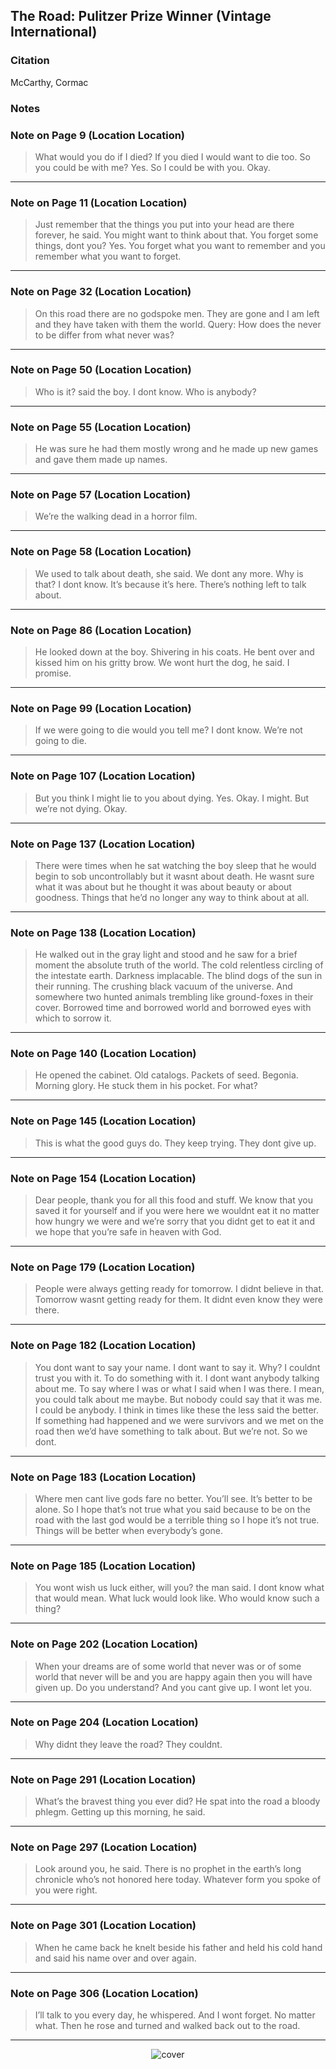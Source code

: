 ## The Road: Pulitzer Prize Winner (Vintage International)

### Citation
McCarthy, Cormac

### Notes

### Note on Page 9 (Location Location)
> What would you do if I died? If you died I would want to die too. So you could be with me? Yes. So I could be with you. Okay.

---

### Note on Page 11 (Location Location)
> Just remember that the things you put into your head are there forever, he said. You might want to think about that. You forget some things, dont you? Yes. You forget what you want to remember and you remember what you want to forget.

---

### Note on Page 32 (Location Location)
> On this road there are no godspoke men. They are gone and I am left and they have taken with them the world. Query: How does the never to be differ from what never was?

---

### Note on Page 50 (Location Location)
> Who is it? said the boy. I dont know. Who is anybody?

---

### Note on Page 55 (Location Location)
> He was sure he had them mostly wrong and he made up new games and gave them made up names.

---

### Note on Page 57 (Location Location)
> We’re the walking dead in a horror film.

---

### Note on Page 58 (Location Location)
> We used to talk about death, she said. We dont any more. Why is that? I dont know. It’s because it’s here. There’s nothing left to talk about.

---

### Note on Page 86 (Location Location)
> He looked down at the boy. Shivering in his coats. He bent over and kissed him on his gritty brow. We wont hurt the dog, he said. I promise.

---

### Note on Page 99 (Location Location)
> If we were going to die would you tell me? I dont know. We’re not going to die.

---

### Note on Page 107 (Location Location)
> But you think I might lie to you about dying. Yes. Okay. I might. But we’re not dying. Okay.

---

### Note on Page 137 (Location Location)
> There were times when he sat watching the boy sleep that he would begin to sob uncontrollably but it wasnt about death. He wasnt sure what it was about but he thought it was about beauty or about goodness. Things that he’d no longer any way to think about at all.

---

### Note on Page 138 (Location Location)
> He walked out in the gray light and stood and he saw for a brief moment the absolute truth of the world. The cold relentless circling of the intestate earth. Darkness implacable. The blind dogs of the sun in their running. The crushing black vacuum of the universe. And somewhere two hunted animals trembling like ground-foxes in their cover. Borrowed time and borrowed world and borrowed eyes with which to sorrow it.

---

### Note on Page 140 (Location Location)
> He opened the cabinet. Old catalogs. Packets of seed. Begonia. Morning glory. He stuck them in his pocket. For what?

---

### Note on Page 145 (Location Location)
> This is what the good guys do. They keep trying. They dont give up.

---

### Note on Page 154 (Location Location)
> Dear people, thank you for all this food and stuff. We know that you saved it for yourself and if you were here we wouldnt eat it no matter how hungry we were and we’re sorry that you didnt get to eat it and we hope that you’re safe in heaven with God.

---

### Note on Page 179 (Location Location)
> People were always getting ready for tomorrow. I didnt believe in that. Tomorrow wasnt getting ready for them. It didnt even know they were there.

---

### Note on Page 182 (Location Location)
> You dont want to say your name. I dont want to say it. Why? I couldnt trust you with it. To do something with it. I dont want anybody talking about me. To say where I was or what I said when I was there. I mean, you could talk about me maybe. But nobody could say that it was me. I could be anybody. I think in times like these the less said the better. If something had happened and we were survivors and we met on the road then we’d have something to talk about. But we’re not. So we dont.

---

### Note on Page 183 (Location Location)
> Where men cant live gods fare no better. You’ll see. It’s better to be alone. So I hope that’s not true what you said because to be on the road with the last god would be a terrible thing so I hope it’s not true. Things will be better when everybody’s gone.

---

### Note on Page 185 (Location Location)
> You wont wish us luck either, will you? the man said. I dont know what that would mean. What luck would look like. Who would know such a thing?

---

### Note on Page 202 (Location Location)
> When your dreams are of some world that never was or of some world that never will be and you are happy again then you will have given up. Do you understand? And you cant give up. I wont let you.

---

### Note on Page 204 (Location Location)
> Why didnt they leave the road? They couldnt.

---

### Note on Page 291 (Location Location)
> What’s the bravest thing you ever did? He spat into the road a bloody phlegm. Getting up this morning, he said.

---

### Note on Page 297 (Location Location)
> Look around you, he said. There is no prophet in the earth’s long chronicle who’s not honored here today. Whatever form you spoke of you were right.

---

### Note on Page 301 (Location Location)
> When he came back he knelt beside his father and held his cold hand and said his name over and over again.

---

### Note on Page 306 (Location Location)
> I’ll talk to you every day, he whispered. And I wont forget. No matter what. Then he rose and turned and walked back out to the road.

---



<div style="display: flex; align-items: center; justify-content: center; max-width: 100%;">
    <img src="/writing/images/the_road.jpeg" alt="cover" style="max-width: 100%; max-height: 100%;">
</div>
